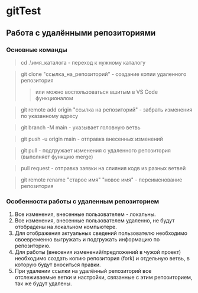 # gitTest

## Работа с удалёнными репозиториями

### Основные команды

> cd .\имя_каталога - переход к нужному каталогу 

> git clone "ссылка_на_репозиторий" - создание копии удаленного репозитория
>> или можно воспользоваться вшитым в VS Code функционалом

> git remote add origin "ссылка на репозиторий" - забрать изменения по указанному адресу

> git branch -M main - указывает головную ветвь

> git push -u origin main - отправка внесенных изменений 

> git pull - подгружает изменения с удаленного репозитория (выполняет функцию merge)

> pull request  - отправка заявки на слияния кодв из разных ветвей

> git remote rename "старое имя" "новое имя" - переименование репозитория 

### Особенности работы с удаленным репозиторием

1. Все изменения, внесенные пользователем - локальны.
2. Все изменения, внесенные пользователем удаленно, не будут отобрадены на локальном компьютере.
3. Для отображения актуальных сведений пользователю необходимо своевременно выгружать и подгружать информацию по репозиторию.
4. Для работы (внесения изменений/предложений в чужой проект) необходимо создать копию репозитория (fork) и отдельную ветвь, в которую будут вноситься правки. 
5. При удалении ссылки на удалённый репозиторий все отслеживаемые ветки и настройки, связанные с этим репозиторием, так же будут удалены.
